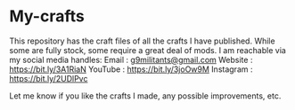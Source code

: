 # My-crafts
This repository has the craft files of all the crafts I have published. While some are fully stock, some require a great deal of mods. 
I am reachable via my social media handles: 
    Email : g9militants@gmail.com
    Website : https://bit.ly/3A1RiaN
    YouTube : https://bit.ly/3joOw9M
    Instagram : https://bit.ly/2UDlPvc


Let me know if you like the crafts I made, any possible improvements, etc.
